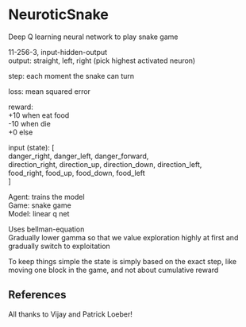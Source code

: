 # NeuroticSnake
Deep Q learning neural network to play snake game  
  
11-256-3, input-hidden-output  
output: straight, left, right (pick highest activated neuron)  

step: each moment the snake can turn  

loss: mean squared error  

reward:  
+10 when eat food  
-10 when die  
+0 else  
  
input (state): [  
danger_right, danger_left, danger_forward,  
direction_right, direction_up, direction_down, direction_left,  
food_right, food_up, food_down, food_left  
]  
  
Agent: trains the model  
Game: snake game  
Model: linear q net  
  
Uses bellman-equation  
Gradually lower gamma so that we value exploration highly at first and gradually switch to exploitation  
  
To keep things simple the state is simply based on the exact step, like moving one block in the game, and not about cumulative reward  

## References
All thanks to Vijay and Patrick Loeber!
